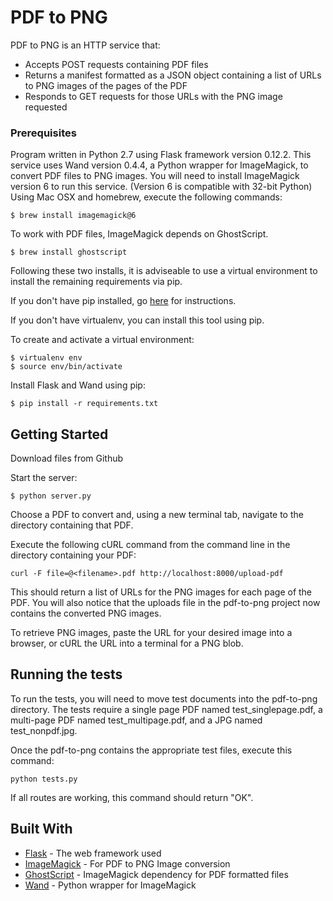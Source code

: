 # PDF to PNG

PDF to PNG is an HTTP service that:
* Accepts POST requests containing PDF files
* Returns a manifest formatted as a JSON object containing a list of URLs to PNG
images of the pages of the PDF
* Responds to GET requests for those URLs with the PNG image requested

### Prerequisites

Program written in Python 2.7 using Flask framework version 0.12.2.  This service
uses Wand version 0.4.4, a Python wrapper for ImageMagick, to convert PDF files to
PNG images.  You will need to install ImageMagick version 6 to run this service.
(Version 6 is compatible with 32-bit Python)  Using Mac OSX and homebrew, execute
the following commands:

```
$ brew install imagemagick@6
```

To work with PDF files, ImageMagick depends on GhostScript.

```
$ brew install ghostscript
```

Following these two installs, it is adviseable to use a virtual environment to
install the remaining requirements via pip.

If you don't have pip installed, go [here](https://pip.pypa.io/en/stable/installing/) for instructions.

If you don't have virtualenv, you can install this tool using pip.

To create and activate a virtual environment:

```
$ virtualenv env
$ source env/bin/activate
```

Install Flask and Wand using pip:

```
$ pip install -r requirements.txt
```

## Getting Started

Download files from Github

Start the server:
```
$ python server.py
```

Choose a PDF to convert and, using a new terminal tab, navigate to the directory
containing that PDF.

Execute the following cURL command from the command line in the directory
containing your PDF:

```
curl -F file=@<filename>.pdf http://localhost:8000/upload-pdf
```

This should return a list of URLs for the PNG images for each page of the PDF.
You will also notice that the uploads file in the pdf-to-png project now
contains the converted PNG images.

To retrieve PNG images, paste the URL for your desired image into a browser,
or cURL the URL into a terminal for a PNG blob.

## Running the tests

To run the tests, you will need to move test documents into the pdf-to-png
directory.  The tests require a single page PDF named test_singlepage.pdf,
a multi-page PDF named test_multipage.pdf, and a JPG named test_nonpdf.jpg.

Once the pdf-to-png contains the appropriate test files, execute this command:
```
python tests.py
```

If all routes are working, this command should return "OK".

## Built With

* [Flask](http://flask.pocoo.org/docs/0.12/) - The web framework used
* [ImageMagick](https://http://www.imagemagick.org/script/index.php) - For PDF
to PNG Image conversion
* [GhostScript](https://www.ghostscript.com/Documentation.html) - ImageMagick
dependency for PDF formatted files
* [Wand](https://developers.eatstreet.com/endpoint/search) - Python wrapper for
ImageMagick

